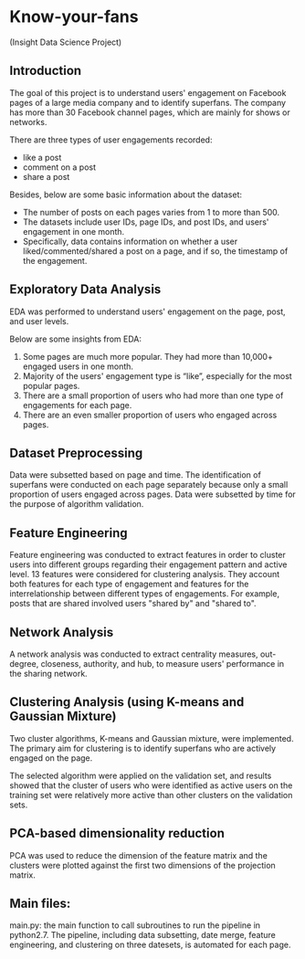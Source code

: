 # Know-your-fans
(Insight Data Science Project)

## Introduction
The goal of this project is to understand users' engagement on Facebook pages of a large media company and to identify superfans. The company has more than 30 Facebook channel pages, which are mainly for shows or networks. 

There are three types of user engagements recorded: 
* like a post
* comment on a post
* share a post

Besides, below are some basic information about the dataset:
* The number of posts on each pages varies from 1 to more than 500.
* The datasets include user IDs, page IDs, and post IDs, and users' engagement in one month. 
* Specifically, data contains information on whether a user liked/commented/shared a post on a page, and if so, the timestamp of the engagement.

## Exploratory Data Analysis

EDA was performed to understand users' engagement on the page, post, and user levels. 

Below are some insights from EDA:
1. Some pages are much more popular. They had more than 10,000+ engaged users in one month.
2. Majority of the users' engagement type is “like”, especially for the most popular pages.
3. There are a small proportion of users who had more than one type of engagements for each page.
4. There are an even smaller proportion of users who engaged across pages.

## Dataset Preprocessing

Data were subsetted based on page and time. The identification of superfans were conducted on each page separately because only a small proportion of users engaged across pages. Data were subsetted by time for the purpose of algorithm validation.

## Feature Engineering

Feature engineering was conducted to extract features in order to cluster users into different groups regarding their engagement pattern and active level. 13 features were considered for clustering analysis. They account both features for each type of engagement and features for the interrelationship between different types of engagements. For example, posts that are shared involved users "shared by" and "shared to". 

## Network Analysis

A network analysis was conducted to extract centrality measures, out-degree, closeness, authority, and hub, to measure users' performance in the sharing network.

## Clustering Analysis (using K-means and Gaussian Mixture)

Two cluster algorithms, K-means and Gaussian mixture, were implemented. The primary aim for clustering is to identify superfans who are actively engaged on the page. 

The selected algorithm were applied on the validation set, and results showed that the cluster of users who were identified as active users on the training set were relatively more active than other clusters on the validation sets.

## PCA-based dimensionality reduction
PCA was used to reduce the dimension of the feature matrix and the clusters were plotted against the first two dimensions of the projection matrix.


## Main files:

main.py: the main function to call subroutines to run the pipeline in python2.7. The pipeline, including data subsetting, date merge, feature engineering, and clustering on three datesets, is automated for each page.
